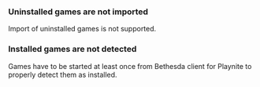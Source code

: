 ### Uninstalled games are not imported

Import of uninstalled games is not supported.

### Installed games are not detected

Games have to be started at least once from Bethesda client for Playnite to properly detect them as installed.